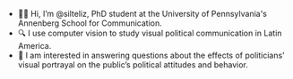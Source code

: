 - 👋🏽 Hi, I’m @silteliz, PhD student at the University of Pennsylvania's Annenberg School for Communication.
- 🔍 I use computer vision to study visual political communication in Latin America.
- 🤔 I am interested in answering questions about the effects of politicians' visual portrayal on the public’s political attitudes and behavior.

<!---
silteliz/silteliz is a ✨ special ✨ repository because its `README.md` (this file) appears on your GitHub profile.
You can click the Preview link to take a look at your changes.
--->
